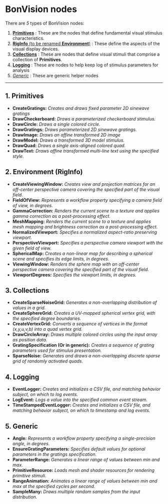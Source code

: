 # BonVision nodes

There are _5_ types of BonVision nodes: 
1. [**Primitives**](https://github.com/amansaleem/BonVision/wiki/BonVision-nodes#1-primitives)
: These are the nodes that define fundamental visual stimulus characteristics.
2. [**RigInfo** (to be renamed **Environment**)](https://github.com/amansaleem/BonVision/wiki/BonVision-nodes#2-environment)
: These define the aspects of the visual display devices.
3. [**Collections**](https://github.com/amansaleem/BonVision/wiki/BonVision-nodes#3-collections)
: These are nodes that define visual stimuli that comprise a collection of **Primitives**.
4. [**Logging**](https://github.com/amansaleem/BonVision/wiki/BonVision-nodes#4-logging)
: These are nodes to help keep log of stimulus parameters for analysis
5. [_Generic_](https://github.com/amansaleem/BonVision/wiki/BonVision-nodes#5-generic)
: These are generic helper nodes
***

## 1. Primitives
* **CreateGratings:** _Creates and draws fixed parameter 2D sinewave gratings_
* **DrawCheckerboard:** _Draws a parameterized checkerboard stimulus._
* **DrawCircle:** _Draws a single colored circle._
* **DrawGratings:** _Draws parameterized 2D sinewave gratings._
* **DrawImage:** _Draws an affine transformed 2D image_
* **DrawModel:** _Draws a transformed 3D model stimulus._
* **DrawQuad:** _Draws a single axis-aligned colored quad._
* **DrawText:** _Draws affine transformed multi-line text using the specified style._

## 2. Environment (RigInfo)
* **CreateViewingWindow:** _Creates view and projection matrices for an off-center perspective camera covering the specified part of the visual field._
* **FieldOfView:** _Represents a workflow property specifying a camera field of view, in degrees._
* **GammaCorrection:** _Renders the current scene to a texture and applies gamma correction as a post-processing effect._
* **MeshMapping:** _Renders the current scene to a texture and applies mesh mapping and brightness correction as a post-processing effect._
* **NormalizedViewport:** _Specifies a normalized aspect-ratio preserving viewport._
* **PerspectiveViewport:** _Specifies a perspective camera viewport with the given field of view._
* **SphericalMap:** _Creates a non-linear map for describing a spherical scene and specifies its edge limits, in degrees._
* **ViewingWindow:** _Renders the sphere map with an off-center perspective camera covering the specified part of the visual field._
* **ViewportDegrees:** _Specifies the viewport limits, in degrees._

## 3. Collections
* **CreateSparseNoiseGrid:** _Generates a non-overlapping distribution of values in a grid._
* **CreateSphereGrid:** _Creates a UV-mapped spherical vertex grid, with the specified degree boundaries._
* **CreateVertexGrid:** _Converts a sequence of vertices in the format (x,y,u,v,b) into a quad vertex grid._
* **DrawCircleArray:** _Draws multiple colored circles using the input array as position data._
* **GratingSpecification (Or in generic):** _Creates a sequence of grating parameters used for stimulus presentation._
* **SparseNoise:** _Generates and draws a non-overlapping discrete sparse grid of randomly activated quads._

## 4. Logging
* **EventLogger:** _Creates and initializes a CSV file, and matching behavior subject, on which to log events._
* **LogEvent:** _Logs a value into the specified common event stream._
* **TimeStampedEventLogger:** _Creates and initializes a CSV file, and matching behavior subject, on which to timestamp and log events._

## 5. Generic
* **Angle:** _Represents a workflow property specifying a single-precision angle, in degrees._
* **EnsureGratingParameters:** _Specifies default values for optional parameters in the gratings specification._
* **ParameterRange:** _Generates a linear range of values between min and max._
* **PrimitiveResource:** _Loads mesh and shader resources for rendering primitive stimuli._
* **RangeAnimation:** _Animates a linear range of values between min and max at the specified cycles per second._
* **SampleMany:** _Draws multiple random samples from the input distribution._